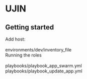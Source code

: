 # UJIN



## Getting started

Add host:<br><br>
environments/dev/inventory_file<br>
Running the roles<br><br>
playbooks/playbook_app_swarm.yml<br>
playbooks/playbook_update_app.yml
